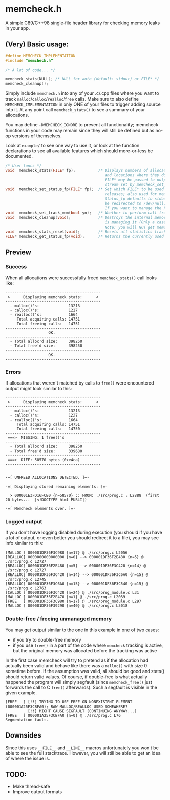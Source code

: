 # memcheck.h

A simple C89/C++98 single-file header library for checking memory leaks in your app.

## (Very) Basic usage:
```c
#define MEMCHECK_IMPLEMENTATION
#include "memcheck.h"

/* A lot of code... */

memcheck_stats(NULL); /* NULL for auto (default: stdout) or FILE* */
memcheck_cleanup();
```

Simply include `memcheck.h` into any of your .c/.cpp files where you want to track
`malloc`/`calloc`/`realloc`/`free` calls. Make sure to also define `MEMCHECK_IMPLEMENTATION` in only ONE of your files to trigger adding source into it. At any point call `memcheck_stats()` to see a summary of your allocations.

You may define `-DMEMCHECK_IGNORE` to prevent all functionality; memcheck functions in your
code may remain since they will still be defined but as no-op versions of themselves.

Look at `example/` to see one way to use it, or look at the function declarations to see all available features which should more-or-less be documented.

```c
/* User funcs */
void  memcheck_stats(FILE* fp);          /* Displays numbers of allocations and releases, their byte amounts,
                                            and locations where they don't match (if any) up until this call.
                                            FILE* may be passed to output to specific stream; pass NULL to use
                                            stream set by memcheck_set_status_fp(). (Default: stdout) */
void  memcheck_set_status_fp(FILE* fp);  /* Set which FILE* to be used for immediate logging messages (allocations and
                                            releases; also used for memcheck_stats() if not overridden).
                                            Status_fp defaults to stdout but if NULL is passed to this function output will
                                            be redirected to /dev/null. This will cause memcheck itself to manage that FILE*.
                                            If you want to manage the FILE* yourself, open it using fopen() and pass it in here */
void  memcheck_set_track_mem(bool yn);   /* Whether to perform call tracking (dynamically turn memcheck on and off) */
void  memcheck_cleanup(void);            /* Destroys the internal memory blocks storage and closes status_fp if memcheck
                                            is managing it (Only a case when you let it through using memcheck_set_status_fp(NULL)).
                                            Note: you will NOT get memcheck warnings if you forget to call memcheck_cleanup()! */
void  memcheck_stats_reset(void);        /* Resets all statistics tracked to 0 */
FILE* memcheck_get_status_fp(void);      /* Returns the currently used status_fp inside memcheck. (Defaults to stdout) */
```

## Preview

### Success
When all allocations were successfully freed `memcheck_stats()` call looks like:
```
------------------------------------------
 >      Displaying memcheck stats:      <
------------------------------------------
  - malloc()'s:             13213
  - calloc()'s:             1227
  - realloc()'s:            1664
     Total acquiring calls: 14751
     Total freeing calls:   14751
------------------------------------------
                   OK.
------------------------------------------
  - Total alloc'd size:     398250
  - Total free'd size:      398250
------------------------------------------
                   OK.
------------------------------------------
```

### Errors
If allocations that weren't matched by calls to `free()` were encountered output might look similar to this:
```
------------------------------------------
 >      Displaying memcheck stats:      <
------------------------------------------
  - malloc()'s:             13213
  - calloc()'s:             1227
  - realloc()'s:            1664
     Total acquiring calls: 14751
     Total freeing calls:   14750
------------------------------------------
 ===>  MISSING: 1 free()'s
------------------------------------------
  - Total alloc'd size:     398250
  - Total free'd size:      339680
------------------------------------------
 ===>  DIFF: 58570 bytes (0xe4ca)
------------------------------------------


-=[ UNFREED ALLOCATIONS DETECTED. ]=-

-=[ Displaying stored remaining elements: ]=-

  > 000001E3FD16FCB0 {n=58570} :: FROM: ./src/prog.c ; L2888  (first 20 bytes...  |<!DOCTYPE html PUBLI|)

-=[ Memcheck elements over. ]=-
```

### Logged output
If you don't have logging disabled during execution (you should if you have a lot of output, or even better you should redirect it to a file), you may see info similar to this:
```
[MALLOC ] 000001DF36F3C980 {n=17} @ ./src/prog.c L2056
[REALLOC] 0000000000000000 {n=0} --> 000001DF36F2E480 {n=5} @ ./src/prog.c L2727
[REALLOC] 000001DF36F2E480 {n=5} --> 000001DF36F3C420 {n=14} @ ./src/prog.c L2727
[REALLOC] 000001DF36F3C420 {n=14} --> 000001DF36F3C6A0 {n=15} @ ./src/prog.c L2745
[REALLOC] 000001DF36F3C6A0 {n=15} --> 000001DF36F3C540 {n=15} @ ./src/prog.c L2763
[CALLOC ] 000001DF36F3C420 {n=24} @ ./src/prog_module.c L31
[MALLOC ] 000001DF36F2E470 {n=1} @ ./src/prog.c L2039
[FREE   ] 000001DF36F3C980 {n=17} @ ./src/prog_module.c L297
[MALLOC ] 000001DF36F39290 {n=40} @ ./src/prog.c L3018
```

### Double-free / freeing unmanaged memory
You may get output similar to the one in this example in one of two cases:
- if you try to double-free memory
- if you use `free()` in a part of the code where `memcheck` tracking is active, but the original memory was allocated before the tracking was active

In the first case memcheck will try to pretend as if the allocation had actually been valid and behave like there was a `malloc()` with size 0 sometime before. If the assumption was valid, all should be good and stats() should return valid values.
Of course, if double-free is what actually happened the program will simply segfault (since `memcheck_free()` just forwards the call to C `free()` afterwards). Such a segfault is visible in the given example.
```
[FREE   ] [!!] TRYING TO USE FREE ON NONEXISTENT ELEMENT (000001A25F3CBFA0); RAW MALLOC/REALLOC USED SOMEWHERE?
          [!!] MIGHT CAUSE SEGFAULT (CONTINUING ANYWAY...)
[FREE   ] 000001A25F3CBFA0 {n=0} @ ./src/prog.c L76
Segmentation fault.
```

## Downsides
Since this uses `__FILE__` and `__LINE__` macros unfortunately you won't be able to see the full stacktrace. However, you will still be able to get an idea of where the issue is.

## TODO:
- Make thread-safe
- Improve output formats
